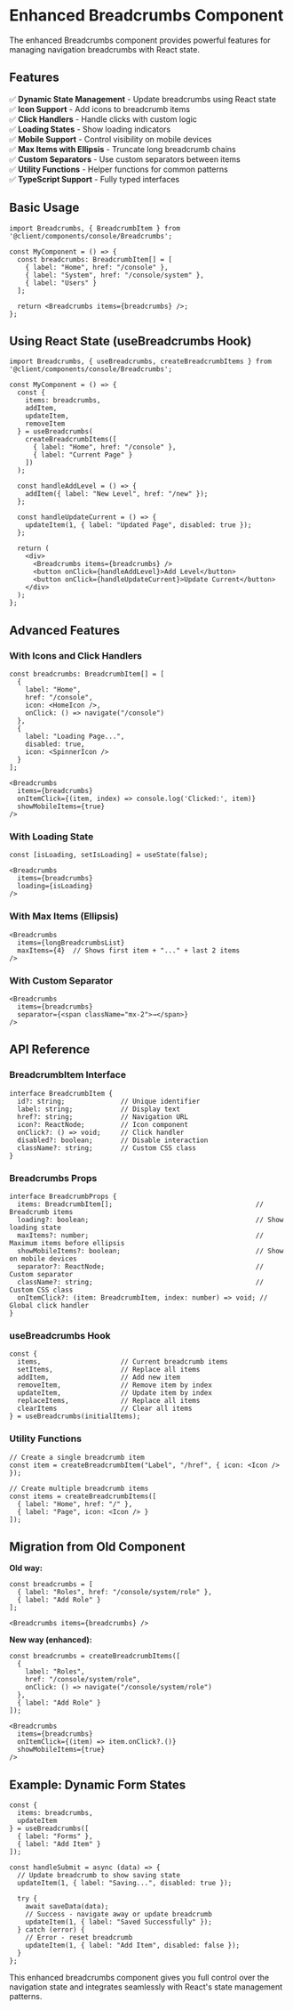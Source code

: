 # Enhanced Breadcrumbs Component

The enhanced Breadcrumbs component provides powerful features for managing navigation breadcrumbs with React state.

## Features

✅ **Dynamic State Management** - Update breadcrumbs using React state  
✅ **Icon Support** - Add icons to breadcrumb items  
✅ **Click Handlers** - Handle clicks with custom logic  
✅ **Loading States** - Show loading indicators  
✅ **Mobile Support** - Control visibility on mobile devices  
✅ **Max Items with Ellipsis** - Truncate long breadcrumb chains  
✅ **Custom Separators** - Use custom separators between items  
✅ **Utility Functions** - Helper functions for common patterns  
✅ **TypeScript Support** - Fully typed interfaces  

## Basic Usage

```tsx
import Breadcrumbs, { BreadcrumbItem } from '@client/components/console/Breadcrumbs';

const MyComponent = () => {
  const breadcrumbs: BreadcrumbItem[] = [
    { label: "Home", href: "/console" },
    { label: "System", href: "/console/system" },
    { label: "Users" }
  ];

  return <Breadcrumbs items={breadcrumbs} />;
};
```

## Using React State (useBreadcrumbs Hook)

```tsx
import Breadcrumbs, { useBreadcrumbs, createBreadcrumbItems } from '@client/components/console/Breadcrumbs';

const MyComponent = () => {
  const {
    items: breadcrumbs,
    addItem,
    updateItem,
    removeItem
  } = useBreadcrumbs(
    createBreadcrumbItems([
      { label: "Home", href: "/console" },
      { label: "Current Page" }
    ])
  );

  const handleAddLevel = () => {
    addItem({ label: "New Level", href: "/new" });
  };

  const handleUpdateCurrent = () => {
    updateItem(1, { label: "Updated Page", disabled: true });
  };

  return (
    <div>
      <Breadcrumbs items={breadcrumbs} />
      <button onClick={handleAddLevel}>Add Level</button>
      <button onClick={handleUpdateCurrent}>Update Current</button>
    </div>
  );
};
```

## Advanced Features

### With Icons and Click Handlers

```tsx
const breadcrumbs: BreadcrumbItem[] = [
  { 
    label: "Home", 
    href: "/console",
    icon: <HomeIcon />,
    onClick: () => navigate("/console")
  },
  { 
    label: "Loading Page...", 
    disabled: true,
    icon: <SpinnerIcon />
  }
];

<Breadcrumbs 
  items={breadcrumbs}
  onItemClick={(item, index) => console.log('Clicked:', item)}
  showMobileItems={true}
/>
```

### With Loading State

```tsx
const [isLoading, setIsLoading] = useState(false);

<Breadcrumbs 
  items={breadcrumbs}
  loading={isLoading}
/>
```

### With Max Items (Ellipsis)

```tsx
<Breadcrumbs 
  items={longBreadcrumbsList}
  maxItems={4}  // Shows first item + "..." + last 2 items
/>
```

### With Custom Separator

```tsx
<Breadcrumbs 
  items={breadcrumbs}
  separator={<span className="mx-2">→</span>}
/>
```

## API Reference

### BreadcrumbItem Interface

```tsx
interface BreadcrumbItem {
  id?: string;              // Unique identifier
  label: string;            // Display text
  href?: string;            // Navigation URL
  icon?: ReactNode;         // Icon component
  onClick?: () => void;     // Click handler
  disabled?: boolean;       // Disable interaction
  className?: string;       // Custom CSS class
}
```

### Breadcrumbs Props

```tsx
interface BreadcrumbProps {
  items: BreadcrumbItem[];                                    // Breadcrumb items
  loading?: boolean;                                          // Show loading state
  maxItems?: number;                                          // Maximum items before ellipsis
  showMobileItems?: boolean;                                  // Show on mobile devices
  separator?: ReactNode;                                      // Custom separator
  className?: string;                                         // Custom CSS class
  onItemClick?: (item: BreadcrumbItem, index: number) => void; // Global click handler
}
```

### useBreadcrumbs Hook

```tsx
const {
  items,                    // Current breadcrumb items
  setItems,                 // Replace all items
  addItem,                  // Add new item
  removeItem,               // Remove item by index
  updateItem,               // Update item by index
  replaceItems,             // Replace all items
  clearItems                // Clear all items
} = useBreadcrumbs(initialItems);
```

### Utility Functions

```tsx
// Create a single breadcrumb item
const item = createBreadcrumbItem("Label", "/href", { icon: <Icon /> });

// Create multiple breadcrumb items
const items = createBreadcrumbItems([
  { label: "Home", href: "/" },
  { label: "Page", icon: <Icon /> }
]);
```

## Migration from Old Component

**Old way:**
```tsx
const breadcrumbs = [
  { label: "Roles", href: "/console/system/role" },
  { label: "Add Role" }
];

<Breadcrumbs items={breadcrumbs} />
```

**New way (enhanced):**
```tsx
const breadcrumbs = createBreadcrumbItems([
  { 
    label: "Roles", 
    href: "/console/system/role",
    onClick: () => navigate("/console/system/role")
  },
  { label: "Add Role" }
]);

<Breadcrumbs 
  items={breadcrumbs}
  onItemClick={(item) => item.onClick?.()}
  showMobileItems={true}
/>
```

## Example: Dynamic Form States

```tsx
const {
  items: breadcrumbs,
  updateItem
} = useBreadcrumbs([
  { label: "Forms" },
  { label: "Add Item" }
]);

const handleSubmit = async (data) => {
  // Update breadcrumb to show saving state
  updateItem(1, { label: "Saving...", disabled: true });
  
  try {
    await saveData(data);
    // Success - navigate away or update breadcrumb
    updateItem(1, { label: "Saved Successfully" });
  } catch (error) {
    // Error - reset breadcrumb
    updateItem(1, { label: "Add Item", disabled: false });
  }
};
```

This enhanced breadcrumbs component gives you full control over the navigation state and integrates seamlessly with React's state management patterns.

